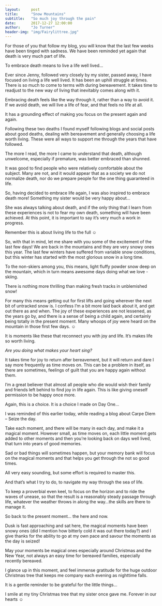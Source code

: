```yaml
---
layout:     post
title:      "Snow Mountains"
subtitle:   "So much joy through the pain"
date:       2017-12-27 12:00:00
author:     "Jo Turner"
header-img: "img/Fairylittree.jpg"
---
```

For those of you that follow my blog, you will know that the last few weeks have been tinged with sadness. We have been reminded yet again that death is very much part of life.

To embrace death means to live a life well lived…

Ever since Jenny, followed very closely by my sister, passed away, I have focused on living a life well lived. It has been an uphill struggle at times. There is so much to come to terms with during bereavement. It takes time to readjust to the new way of living that inevitably comes along with it.

Embracing death feels like the way through it, rather than a way to avoid it. If we avoid death, we will live a life of fear, and that feels no life at all.

It has a grounding effect of making you focus on the present again and again.

Following these two deaths I found myself following blogs and social posts about good deaths, dealing with bereavement and generally choosing a life worth living. These were all ways to support me through the years that have followed.

The more I read, the more I came to understand that death, although unwelcome, especially if premature, was better embraced than shunned.

It was good to find people who were relatively comfortable about the subject. Many are not, and it would appear that as a society we do not normalize death, nor do we prepare people for the one thing guaranteed in life.

So, having decided to embrace life again, I was also inspired to embrace death more! Something my sister would be very happy about…

She was always talking about death, and if the only thing that I learn from these experiences is not to fear my own death, something will have been achieved. At this point, it is important to say it’s very much a work in progress.

Remember this is about living life to the full ☺

So, with that in mind, let me share with you some of the excitement of the last few days! We are back in the mountains and they are very snowy ones this year. The last few winters have suffered from variable snow conditions, but this winter has started with the most glorious snow in a long time.

To the non-skiers among you, this means, light fluffy powder snow deep on the mountain, which in turn means awesome days doing what we love - skiing. 

There is nothing more thrilling than making fresh tracks in unblemished snow!

For many this means getting out for first lifts and going wherever the next bit of untracked snow is. I confess I’m a bit more laid back about it, and get out there as and when. The joy of these experiences are not lessened, as the years go by, and there is a sense of being a child again, and certainly being totally in the present moment.
Many whoops of joy were heard on the mountain in those first few days. ☺
  
It is moments like these that reconnect you with joy and life. It’s makes life so worth living. 

*Are you doing what makes your heart sing?*

It takes time for joy to return after bereavement, but it will return and dare I say more frequently as time moves on. This can be a problem in itself, as there are sometimes, feelings of guilt that you are happy again without them.

I’m a great believer that almost all people who die would wish their family and friends left behind to find joy in life again. This is like giving oneself permission to be happy once more.

Again, this is a choice. It is a choice I made on Day One…

I was reminded of this earlier today, while reading a blog about Carpe Diem – Seize the day.

Take each moment, and there will be many in each day, and make it a magical moment. However small, as time moves on, each little moment gets added to other moments and then you’re looking back on days well lived, that turn into years of good memories.

Sad or bad things will sometimes happen, but your memory bank will focus on the magical moments and that helps you get through the not so good times.

All very easy sounding, but some effort is required to master this.

And that’s what I try to do, to navigate my way through the sea of life. 

To keep a proverbial even keel, to focus on the horizon and to ride the waves of unease, so that the result is a reasonably steady passage through life, whatever the weather throws in along the way…the skills are there to manage it. 

So back to the present moment… the here and now.

Dusk is fast approaching and sat here, the magical moments have been snowy ones (did I mention how bitterly cold it was out there today?) and I give thanks for the ability to go at my own pace and savour the moments as the day is seized!

May your moments be magical ones especially around Christmas and the New Year, not always an easy time for bereaved families, especially recently bereaved. 

I glance up in this moment, and feel immense gratitude for the huge outdoor Christmas tree that keeps me company each evening as nighttime falls. 

It is a gentle reminder to be grateful for the little things… 

I smile at my tiny Christmas tree that my sister once gave me. Forever in our hearts ☺
